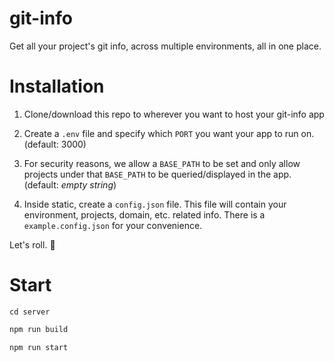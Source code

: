# git-info

Get all your project's git info, across multiple environments, all in one place.

# Installation

1. Clone/download this repo to wherever you want to host your git-info app

2. Create a `.env` file and specify which `PORT` you want your app to run on. (default: 3000)

3. For security reasons, we allow a `BASE_PATH` to be set and only allow projects under that `BASE_PATH` to be queried/displayed in the app. (default: _empty string_)

4. Inside static, create a `config.json` file. This file will contain your environment, projects, domain, etc. related info. There is a `example.config.json` for your convenience.

Let's roll. :tada:

# Start

```
cd server
```

```bash
npm run build
```

```bash
npm run start
```